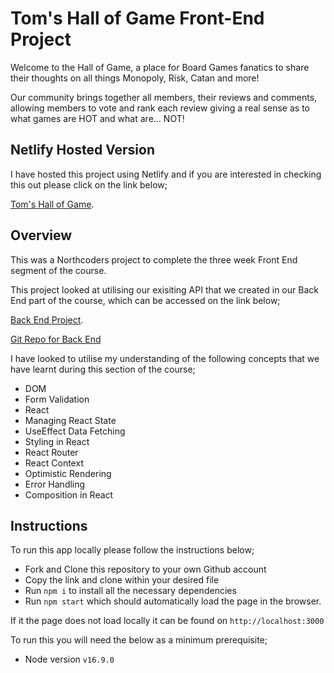# Tom's Hall of Game Front-End Project

Welcome to the Hall of Game, a place for Board Games fanatics to share their thoughts on all things Monopoly, Risk, Catan and more!

Our community brings together all members, their reviews and comments, allowing members to vote and rank each review giving a real sense as to what games are HOT and what are... NOT!

## Netlify Hosted Version

I have hosted this project using Netlify and if you are interested in checking this out please click on the link below;

[Tom's Hall of Game](https://toms-hall-of-game.netlify.app/).

## Overview

This was a Northcoders project to complete the three week Front End segment of the course.

This project looked at utilising our exisiting API that we created in our Back End part of the course, which can be accessed on the link below;

[Back End Project](https://tc-nc-games.herokuapp.com/api).

[Git Repo for Back End](https://github.com/TomCon90/cloned-be-nc-games)

I have looked to utilise my understanding of the following concepts that we have learnt during this section of the course;

- DOM
- Form Validation
- React
- Managing React State
- UseEffect Data Fetching
- Styling in React
- React Router
- React Context
- Optimistic Rendering
- Error Handling
- Composition in React

## Instructions

To run this app locally please follow the instructions below;

- Fork and Clone this repository to your own Github account
- Copy the link and clone within your desired file
- Run `npm i` to install all the necessary dependencies
- Run `npm start` which should automatically load the page in the browser.

If it the page does not load locally it can be found on `http://localhost:3000`

To run this you will need the below as a minimum prerequisite;

- Node version `v16.9.0`
